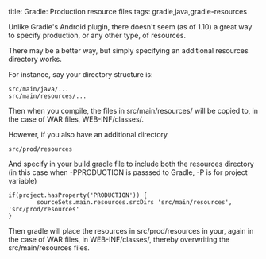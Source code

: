 title: Gradle: Production resource files
tags: gradle,java,gradle-resources

Unlike Gradle's Android plugin, there doesn't seem (as of 1.10) a great way to specify production, or any other type, of resources.

There may be a better way, but simply specifying an additional resources directory works.

For instance, say your directory structure is:

    src/main/java/...
    src/main/resources/...
    
Then when you compile, the files in src/main/resources/ will be copied to, in the case of WAR files, WEB-INF/classes/.

However, if you also have an additional directory

    src/prod/resources
    
And specify in your build.gradle file to include both the resources directory (in this case when -PPRODUCTION is passsed to Gradle, -P is for project variable)

    if(project.hasProperty('PRODUCTION')) {
            sourceSets.main.resources.srcDirs 'src/main/resources', 'src/prod/resources'
    }
    
Then gradle will place the resources in src/prod/resources in your, again in the case of WAR files, in WEB-INF/classes/, thereby overwriting the src/main/resources files.

